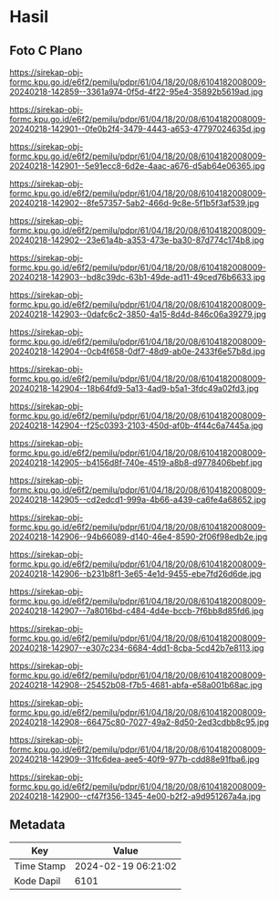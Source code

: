 # Hasil

## Foto C Plano

https://sirekap-obj-formc.kpu.go.id/e6f2/pemilu/pdpr/61/04/18/20/08/6104182008009-20240218-142859--3361a974-0f5d-4f22-95e4-35892b5619ad.jpg

https://sirekap-obj-formc.kpu.go.id/e6f2/pemilu/pdpr/61/04/18/20/08/6104182008009-20240218-142901--0fe0b2f4-3479-4443-a653-47797024635d.jpg

https://sirekap-obj-formc.kpu.go.id/e6f2/pemilu/pdpr/61/04/18/20/08/6104182008009-20240218-142901--5e91ecc8-6d2e-4aac-a676-d5ab64e06365.jpg

https://sirekap-obj-formc.kpu.go.id/e6f2/pemilu/pdpr/61/04/18/20/08/6104182008009-20240218-142902--8fe57357-5ab2-466d-9c8e-5f1b5f3af539.jpg

https://sirekap-obj-formc.kpu.go.id/e6f2/pemilu/pdpr/61/04/18/20/08/6104182008009-20240218-142902--23e61a4b-a353-473e-ba30-87d774c174b8.jpg

https://sirekap-obj-formc.kpu.go.id/e6f2/pemilu/pdpr/61/04/18/20/08/6104182008009-20240218-142903--bd8c39dc-63b1-49de-ad11-49ced76b6633.jpg

https://sirekap-obj-formc.kpu.go.id/e6f2/pemilu/pdpr/61/04/18/20/08/6104182008009-20240218-142903--0dafc6c2-3850-4a15-8d4d-846c06a39279.jpg

https://sirekap-obj-formc.kpu.go.id/e6f2/pemilu/pdpr/61/04/18/20/08/6104182008009-20240218-142904--0cb4f658-0df7-48d9-ab0e-2433f6e57b8d.jpg

https://sirekap-obj-formc.kpu.go.id/e6f2/pemilu/pdpr/61/04/18/20/08/6104182008009-20240218-142904--18b64fd9-5a13-4ad9-b5a1-3fdc49a02fd3.jpg

https://sirekap-obj-formc.kpu.go.id/e6f2/pemilu/pdpr/61/04/18/20/08/6104182008009-20240218-142904--f25c0393-2103-450d-af0b-4f44c6a7445a.jpg

https://sirekap-obj-formc.kpu.go.id/e6f2/pemilu/pdpr/61/04/18/20/08/6104182008009-20240218-142905--b4156d8f-740e-4519-a8b8-d9778406bebf.jpg

https://sirekap-obj-formc.kpu.go.id/e6f2/pemilu/pdpr/61/04/18/20/08/6104182008009-20240218-142905--cd2edcd1-999a-4b66-a439-ca6fe4a68652.jpg

https://sirekap-obj-formc.kpu.go.id/e6f2/pemilu/pdpr/61/04/18/20/08/6104182008009-20240218-142906--94b66089-d140-46e4-8590-2f06f98edb2e.jpg

https://sirekap-obj-formc.kpu.go.id/e6f2/pemilu/pdpr/61/04/18/20/08/6104182008009-20240218-142906--b231b8f1-3e65-4e1d-9455-ebe7fd26d6de.jpg

https://sirekap-obj-formc.kpu.go.id/e6f2/pemilu/pdpr/61/04/18/20/08/6104182008009-20240218-142907--7a8016bd-c484-4d4e-bccb-7f6bb8d85fd6.jpg

https://sirekap-obj-formc.kpu.go.id/e6f2/pemilu/pdpr/61/04/18/20/08/6104182008009-20240218-142907--e307c234-6684-4dd1-8cba-5cd42b7e8113.jpg

https://sirekap-obj-formc.kpu.go.id/e6f2/pemilu/pdpr/61/04/18/20/08/6104182008009-20240218-142908--25452b08-f7b5-4681-abfa-e58a001b68ac.jpg

https://sirekap-obj-formc.kpu.go.id/e6f2/pemilu/pdpr/61/04/18/20/08/6104182008009-20240218-142908--66475c80-7027-49a2-8d50-2ed3cdbb8c95.jpg

https://sirekap-obj-formc.kpu.go.id/e6f2/pemilu/pdpr/61/04/18/20/08/6104182008009-20240218-142909--31fc6dea-aee5-40f9-977b-cdd88e91fba6.jpg

https://sirekap-obj-formc.kpu.go.id/e6f2/pemilu/pdpr/61/04/18/20/08/6104182008009-20240218-142900--cf47f356-1345-4e00-b2f2-a9d951267a4a.jpg


## Metadata

| Key        | Value               |
| ---------- | ------------------- |
| Time Stamp | 2024-02-19 06:21:02 |
| Kode Dapil | 6101                |



